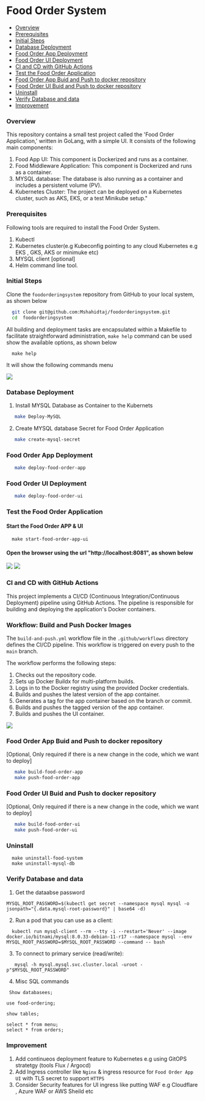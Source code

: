 
# Food Order System
* [Overview](#overview)
* [Prerequisites](#prerequisites)
* [Initial Steps](#initial-steps)
* [Database Deployment](#database-deployment)
* [Food Order App Deployment](#food-order-app-deployment)
* [Food Order UI Deployment](#food-order-ui-deployment)
* [CI and CD with GitHub Actions](#ci-and-cd-with-github-actions)
* [Test the Food Order Application](#test-the-food-order-application)
* [Food Order App Buid and Push to docker repository](#food-order-app-buid-and-push-to-docker-repository)
* [Food Order UI Buid and Push to docker repository](#food-order-ui-buid-and-push-to-docker-repository) 
* [Uninstall](#uninstall)
* [Verify Database and data](#verify-database-and-data)
* [Improvement](#improvement)


### Overview
This repository contains a small test project called the 'Food Order Application,' written in GoLang, with a simple UI. It consists of the following main components:
  1. Food App UI: This component is Dockerized and runs as a container.
  2. Food Middleware Application: This component is Dockerized and runs as a container.
  3. MYSQL database: The database is also running as a container and includes a persistent volume (PV).
  4. Kubernetes Cluster: The project can be deployed on a Kubernetes cluster, such as AKS, EKS, or a test Minikube setup."

### Prerequisites
Following tools are required to install the Food Order System.
1. Kubectl
2. Kubernetes cluster(e.g Kubeconfig pointing to any cloud Kubernetes e.g EKS , GKS, AKS or minimuke etc)
3. MYSQL client [optional]
4. Helm command line tool.

### Initial Steps
 Clone the `foodorderingsystem` repository from GitHub to your local system, as shown below
```bash
  git clone git@github.com:Mshahidtaj/foodorderingsystem.git
  cd  foodorderingsystem  
```
All building and deployment tasks are encapsulated within a Makefile to facilitate straightforward administration, `make help` command can be used show the available options, as shown below 
```
  make help
``` 
It will show the following commands menu

<img src="images/make-menu.png" />


### Database Deployment

1. Install MYSQL Database as Container to the Kubernets
  ```bash
     make Deploy-MySQL     
  ```
2. Create MYSQL database Secret for Food Order Application
```bash
   make create-mysql-secret
```

### Food Order App Deployment
```bash
   make deploy-food-order-app
```

### Food Order UI Deployment
```bash
   make deploy-food-order-ui
```

### Test the Food Order Application
#### Start the Food Order APP & UI 
```
  make start-food-order-app-ui
```
#### Open the browser using the url "http://localhost:8081", as shown below
  <img src="images/food-order-1.png" />
  <img src="images/food-order-2.png" />

### CI and CD with GitHub Actions
  This project implements a CI/CD (Continuous Integration/Continuous Deployment) pipeline using GitHub Actions. The pipeline is responsible for building and deploying the application's Docker containers.

  ### Workflow: Build and Push Docker Images

  The `build-and-push.yml` workflow file in the `.github/workflows` directory defines the CI/CD pipeline. This workflow is triggered on every push to the `main` branch.

  The workflow performs the following steps:

  1. Checks out the repository code.
  2. Sets up Docker Buildx for multi-platform builds.
  3. Logs in to the Docker registry using the provided Docker credentials.
  4. Builds and pushes the latest version of the app container.
  5. Generates a tag for the app container based on the branch or commit.
  6. Builds and pushes the tagged version of the app container.
  7. Builds and pushes the UI container.

  <img src="images/github-workflow.png" />

### Food Order App Buid and Push to docker repository 
[Optional, Only required if there is a new change in the code, which we want to deploy]
```bash
   make build-food-order-app
   make push-food-order-app
```

### Food Order UI Buid and Push to docker repository 
[Optional, Only required if there is a new change in the code, which we want to deploy]
```bash
   make build-food-order-ui
   make push-food-order-ui
```

### Uninstall 
```
  make uninstall-food-system
  make uninstall-mysql-db
```

### Verify Database and data
 1. Get the dataabse password
 ```
 MYSQL_ROOT_PASSWORD=$(kubectl get secret --namespace mysql mysql -o jsonpath="{.data.mysql-root-password}" | base64 -d)
``` 
 2. Run a pod that you can use as a client:
  ```
    kubectl run mysql-client --rm --tty -i --restart='Never' --image  docker.io/bitnami/mysql:8.0.33-debian-11-r17 --namespace mysql --env MYSQL_ROOT_PASSWORD=$MYSQL_ROOT_PASSWORD --command -- bash
  ```

 3. To connect to primary service (read/write):
```
   mysql -h mysql.mysql.svc.cluster.local -uroot -p"$MYSQL_ROOT_PASSWORD"
```

4. Misc SQL commands
  ```SQL
   Show databasees;
   ```

   ```
   use food-ordering;
   ```

   ```
   show tables;
   ```

   ```
   select * from menu;
   select * from orders;
  ```

### Improvement
  1. Add continueos deployment feature to Kubernetes e.g using GitOPS stratetgy (tools Flux / Argocd)
  2. Add Ingress controller like `Nginx` & ingress resource for `Food Order App UI` with TLS secret to support `HTTPS`
  3. Consider Security features for UI ingress like putting WAF e.g Cloudflare , Azure WAF or AWS Sheild etc